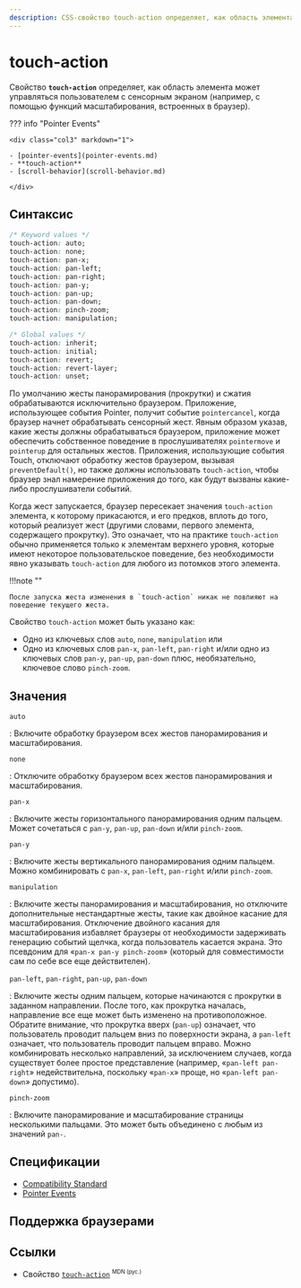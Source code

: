 ```yaml
---
description: CSS-свойство touch-action определяет, как область элемента может управляться пользователем с сенсорным экраном (например, с помощью функций масштабирования, встроенных в браузер).
---
```


# touch-action

Свойство **`touch-action`** определяет, как область элемента может управляться пользователем с сенсорным экраном (например, с помощью функций масштабирования, встроенных в браузер).

??? info "Pointer Events"

    <div class="col3" markdown="1">

    - [pointer-events](pointer-events.md)
    - **touch-action**
    - [scroll-behavior](scroll-behavior.md)

    </div>

## Синтаксис

```css
/* Keyword values */
touch-action: auto;
touch-action: none;
touch-action: pan-x;
touch-action: pan-left;
touch-action: pan-right;
touch-action: pan-y;
touch-action: pan-up;
touch-action: pan-down;
touch-action: pinch-zoom;
touch-action: manipulation;

/* Global values */
touch-action: inherit;
touch-action: initial;
touch-action: revert;
touch-action: revert-layer;
touch-action: unset;
```

По умолчанию жесты панорамирования (прокрутки) и сжатия обрабатываются исключительно браузером. Приложение, использующее события Pointer, получит событие `pointercancel`, когда браузер начнет обрабатывать сенсорный жест. Явным образом указав, какие жесты должны обрабатываться браузером, приложение может обеспечить собственное поведение в прослушивателях `pointermove` и `pointerup` для остальных жестов. Приложения, использующие события Touch, отключают обработку жестов браузером, вызывая `preventDefault()`, но также должны использовать `touch-action`, чтобы браузер знал намерение приложения до того, как будут вызваны какие-либо прослушиватели событий.

Когда жест запускается, браузер пересекает значения `touch-action` элемента, к которому прикасаются, и его предков, вплоть до того, который реализует жест (другими словами, первого элемента, содержащего прокрутку). Это означает, что на практике `touch-action` обычно применяется только к элементам верхнего уровня, которые имеют некоторое пользовательское поведение, без необходимости явно указывать `touch-action` для любого из потомков этого элемента.

!!!note ""

    После запуска жеста изменения в `touch-action` никак не повлияют на поведение текущего жеста.

Свойство `touch-action` может быть указано как:

-   Одно из ключевых слов `auto`, `none`, `manipulation` или
-   Одно из ключевых слов `pan-x`, `pan-left`, `pan-right` и/или одно из ключевых слов `pan-y`, `pan-up`, `pan-down` плюс, необязательно, ключевое слово `pinch-zoom`.

## Значения

`auto`

: Включите обработку браузером всех жестов панорамирования и масштабирования.

`none`

: Отключите обработку браузером всех жестов панорамирования и масштабирования.

`pan-x`

: Включите жесты горизонтального панорамирования одним пальцем. Может сочетаться с `pan-y`, `pan-up`, `pan-down` и/или `pinch-zoom`.

`pan-y`

: Включите жесты вертикального панорамирования одним пальцем. Можно комбинировать с `pan-x`, `pan-left`, `pan-right` и/или `pinch-zoom`.

`manipulation`

: Включите жесты панорамирования и масштабирования, но отключите дополнительные нестандартные жесты, такие как двойное касание для масштабирования. Отключение двойного касания для масштабирования избавляет браузеры от необходимости задерживать генерацию событий щелчка, когда пользователь касается экрана. Это псевдоним для «`pan-x pan-y pinch-zoom`» (который для совместимости сам по себе все еще действителен).

`pan-left`, `pan-right`, `pan-up`, `pan-down`

: Включите жесты одним пальцем, которые начинаются с прокрутки в заданном направлении. После того, как прокрутка началась, направление все еще может быть изменено на противоположное. Обратите внимание, что прокрутка вверх (`pan-up`) означает, что пользователь проводит пальцем вниз по поверхности экрана, а `pan-left` означает, что пользователь проводит пальцем вправо. Можно комбинировать несколько направлений, за исключением случаев, когда существует более простое представление (например, «`pan-left pan-right`» недействительна, поскольку «`pan-x`» проще, но «`pan-left pan-down`» допустимо).

`pinch-zoom`

: Включите панорамирование и масштабирование страницы несколькими пальцами. Это может быть объединено с любым из значений `pan-`.

## Спецификации

-   [Compatibility Standard](https://compat.spec.whatwg.org/#touch-action)
-   [Pointer Events](https://w3c.github.io/pointerevents/#the-touch-action-css-property)

## Поддержка браузерами

<p class="ciu_embed" data-feature="mdn-css__properties__touch-action" data-periods="future_1,current,past_1,past_2" data-accessible-colours="false"></p>

## Ссылки

-   Свойство [`touch-action`](https://developer.mozilla.org/ru/docs/Web/CSS/touch-action) <sup><small>MDN (рус.)</small></sup>
